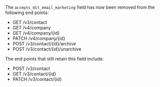 The `accepts_dit_email_marketing` field has now been removed from the following end points: 
- GET /v3/contact
- GET /v4/company
- GET /v4/company/{id}
- PATCH /v4/company/{id}
- POST /v3/contact/{id}/archive
- POST /v3/contact/{id}/unarchive

The end points that still retain this field include: 
- POST /v3/contact 
- GET /v3/contact/{id}
- PATCH /v3/contact/{id} 

